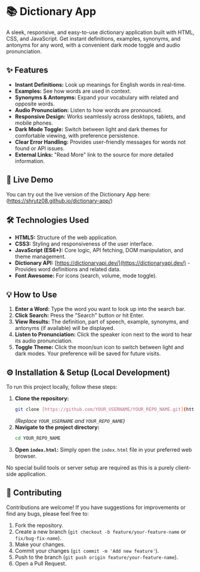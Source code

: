 # 📚 Dictionary App

A sleek, responsive, and easy-to-use dictionary application built with HTML, CSS, and JavaScript. Get instant definitions, examples, synonyms, and antonyms for any word, with a convenient dark mode toggle and audio pronunciation.

## ✨ Features

* **Instant Definitions:** Look up meanings for English words in real-time.
* **Examples:** See how words are used in context.
* **Synonyms & Antonyms:** Expand your vocabulary with related and opposite words.
* **Audio Pronunciation:** Listen to how words are pronounced.
* **Responsive Design:** Works seamlessly across desktops, tablets, and mobile phones.
* **Dark Mode Toggle:** Switch between light and dark themes for comfortable viewing, with preference persistence.
* **Clear Error Handling:** Provides user-friendly messages for words not found or API issues.
* **External Links:** "Read More" link to the source for more detailed information.

## 🚀 Live Demo

You can try out the live version of the Dictionary App here:
(https://shrutz08.github.io/dictionary-app/)

## 🛠️ Technologies Used

* **HTML5:** Structure of the web application.
* **CSS3:** Styling and responsiveness of the user interface.
* **JavaScript (ES6+):** Core logic, API fetching, DOM manipulation, and theme management.
* **Dictionary API:** [https://dictionaryapi.dev/](https://dictionaryapi.dev/) - Provides word definitions and related data.
* **Font Awesome:** For icons (search, volume, mode toggle).

## 💡 How to Use

1.  **Enter a Word:** Type the word you want to look up into the search bar.
2.  **Click Search:** Press the "Search" button or hit Enter.
3.  **View Results:** The definition, part of speech, example, synonyms, and antonyms (if available) will be displayed.
4.  **Listen to Pronunciation:** Click the speaker icon next to the word to hear its audio pronunciation.
5.  **Toggle Theme:** Click the moon/sun icon to switch between light and dark modes. Your preference will be saved for future visits.

## ⚙️ Installation & Setup (Local Development)

To run this project locally, follow these steps:

1.  **Clone the repository:**
    ```bash
    git clone [https://github.com/YOUR_USERNAME/YOUR_REPO_NAME.git](https://github.com/YOUR_USERNAME/YOUR_REPO_NAME.git)
    ```
    *(Replace `YOUR_USERNAME` and `YOUR_REPO_NAME`)*
2.  **Navigate to the project directory:**
    ```bash
    cd YOUR_REPO_NAME
    ```
3.  **Open `index.html`:** Simply open the `index.html` file in your preferred web browser.

No special build tools or server setup are required as this is a purely client-side application.

## 🤝 Contributing

Contributions are welcome! If you have suggestions for improvements or find any bugs, please feel free to:

1.  Fork the repository.
2.  Create a new branch (`git checkout -b feature/your-feature-name` or `fix/bug-fix-name`).
3.  Make your changes.
4.  Commit your changes (`git commit -m 'Add new feature'`).
5.  Push to the branch (`git push origin feature/your-feature-name`).
6.  Open a Pull Request.

